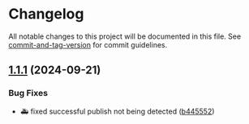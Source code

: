# Changelog

All notable changes to this project will be documented in this file. See [commit-and-tag-version](https://github.com/absolute-version/commit-and-tag-version) for commit guidelines.

## [1.1.1](https://github.com/The24thDS/pdx-mods-stellaris-uploader/compare/v1.1.0...v1.1.1) (2024-09-21)


### Bug Fixes

* :ambulance: fixed successful publish not being detected ([b445552](https://github.com/The24thDS/pdx-mods-stellaris-uploader/commit/b445552defb938fcd9a6499c188932084e36c7d4))
